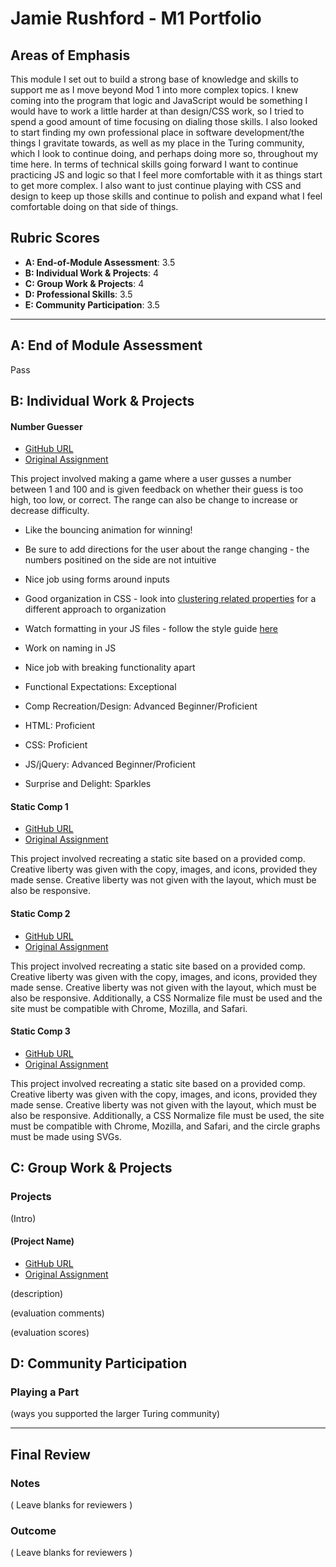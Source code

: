 # Jamie Rushford - M1 Portfolio

## Areas of Emphasis

This module I set out to build a strong base of knowledge and skills to support me as I move beyond Mod 1 into more complex topics. I knew coming into the program that logic and JavaScript would be something I would have to work a little harder at than design/CSS work, so I tried to spend a good amount of time focusing on dialing those skills. I also looked to start finding my own professional place in software development/the things I gravitate towards, as well as my place in the Turing community, which I look to continue doing, and perhaps doing more so, throughout my time here. In terms of technical skills going forward I want to continue practicing JS and logic so that I feel more comfortable with it as things start to get more complex. I also want to just continue playing with CSS and design to keep up those skills and continue to polish and expand what I feel comfortable doing on that side of things.

## Rubric Scores

* **A: End-of-Module Assessment**: 3.5
* **B: Individual Work & Projects**: 4
* **C: Group Work & Projects**: 4
* **D: Professional Skills**: 3.5
* **E: Community Participation**: 3.5

-----------------------

## A: End of Module Assessment

Pass

## B: Individual Work & Projects

#### Number Guesser

* [GitHub URL](https://github.com/jarushford/number-guesser)
* [Original Assignment](http://frontend.turing.io/projects/number-guesser.html)

This project involved making a game where a user gusses a number between 1 and 100 and is given feedback on whether their guess is too high, too low, or correct. The range can also be change to increase or decrease difficulty.

- Like the bouncing animation for winning!
- Be sure to add directions for the user about the range changing - the numbers positined on the side are not intuitive
- Nice job using forms around inputs
- Good organization in CSS - look into [clustering related properties](https://github.com/necolas/idiomatic-css) for a different approach to organization
- Watch formatting in your JS files - follow the style guide [here](https://github.com/turingschool-examples/javascript/tree/master/es5)
- Work on naming in JS 
- Nice job with breaking functionality apart

- Functional Expectations: Exceptional
- Comp Recreation/Design: Advanced Beginner/Proficient
- HTML: Proficient
- CSS: Proficient
- JS/jQuery: Advanced Beginner/Proficient
- Surprise and Delight: Sparkles

#### Static Comp 1

* [GitHub URL](https://github.com/jarushford/jr-comp-challenge-1)
* [Original Assignment](http://frontend.turing.io/projects/m1-static-comp-1.html)

This project involved recreating a static site based on a provided comp. Creative liberty was given with the copy, images, and icons, provided they made sense. Creative liberty was not given with the layout, which must be also be responsive.

#### Static Comp 2

* [GitHub URL](https://github.com/jarushford/jr-comp-challenge-2)
* [Original Assignment](http://frontend.turing.io/projects/m1-static-comp-2.html)

This project involved recreating a static site based on a provided comp. Creative liberty was given with the copy, images, and icons, provided they made sense. Creative liberty was not given with the layout, which must be also be responsive. Additionally, a CSS Normalize file must be used and the site must be compatible with Chrome, Mozilla, and Safari.

#### Static Comp 3

* [GitHub URL](https://github.com/jarushford/jr-comp-challenge-3)
* [Original Assignment](http://frontend.turing.io/projects/m1-static-comp-3.html)

This project involved recreating a static site based on a provided comp. Creative liberty was given with the copy, images, and icons, provided they made sense. Creative liberty was not given with the layout, which must be also be responsive. Additionally, a CSS Normalize file must be used, the site must be compatible with Chrome, Mozilla, and Safari, and the circle graphs must be made using SVGs.

## C: Group Work & Projects

### Projects

(Intro)

#### (Project Name)

* [GitHub URL]()
* [Original Assignment]()

(description)

(evaluation comments)

(evaluation scores)

## D: Community Participation

### Playing a Part

(ways you supported the larger Turing community)

------------------

## Final Review

### Notes

( Leave blanks for reviewers )

### Outcome

( Leave blanks for reviewers )
